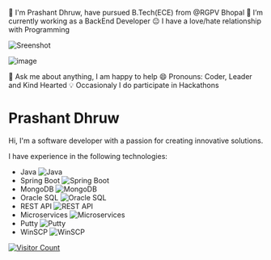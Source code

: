  🏫 I'm Prashant Dhruw, have pursued B.Tech(ECE) from @RGPV Bhopal
🔭 I’m currently working as a BackEnd Developer
😐 I have a love/hate relationship with Programming

![Sreenshot](https://user-images.githubusercontent.com/38435661/175811577-72bb3654-5cdc-44b0-a970-a8cef53a8bd2.jpg)

![image](https://user-images.githubusercontent.com/38435661/175817019-1f8caa25-7999-4843-a94a-3e2cd81ee01c.png)




💬 Ask me about anything, I am happy to help
😄 Pronouns: Coder, Leader and Kind Hearted
💡 Occasionaly I do participate in Hackathons

# Prashant Dhruw

Hi, I'm a software developer with a passion for creating innovative solutions.

I have experience in the following technologies:

- Java ![Java](https://img.shields.io/badge/-Java-009688?style=flat&logo=java)
- Spring Boot ![Spring Boot](https://img.shields.io/badge/-Spring%20Boot-6DB33F?style=flat&logo=spring)
- MongoDB ![MongoDB](https://img.shields.io/badge/-MongoDB-13AA52?style=flat&logo=mongodb)
- Oracle SQL ![Oracle SQL](https://img.shields.io/badge/-Oracle%20SQL-0077C5?style=flat&logo=oracle)
- REST API ![REST API](https://img.shields.io/badge/-REST%20API-000000?style=flat&logo=postman)
- Microservices ![Microservices](https://img.shields.io/badge/-Microservices-blue?style=flat&logo=docker)
- Putty ![Putty](https://img.shields.io/badge/-Putty-0077C5?style=flat&logo=putty)
- WinSCP ![WinSCP](https://img.shields.io/badge/-WinSCP-1C1C1E?style=flat&logo=winscp)

[![Visitor Count](https://profile-counter.glitch.me/prashantdhruw/count.svg)](https://github.com/prashantdhruw)



